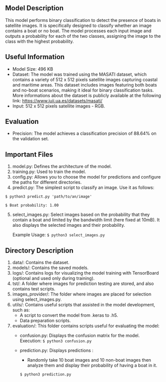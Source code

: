 ## Model Description
This model performs binary classification to detect the presence of boats in satellite images. It is specifically designed to classify whether an image contains a boat or no boat. The model processes each input image and outputs a probability for each of the two classes, assigning the image to the class with the highest probability.

## Useful Information
- Model Size: 496 KB
- Dataset: The model was trained using the MASATI dataset, which contains a variety of 512 x 512 pixels satellite images capturing coastal and maritime areas. This dataset includes images featuring both boats and no-boat scenarios, making it ideal for binary classification tasks. More informations about the dataset is publicly available at the following link: https://www.iuii.ua.es/datasets/masati/
- Input: 512 x 512 pixels satellite images - RGB.

## Evaluation
- Precision: The model achieves a classification precision of 88.64% on the validation set.

## Important Files

1. model.py: Defines the architecture of the model.
2. training.py: Used to train the model.
3. config.py: Allows you to choose the model for predictions and configure the paths for different directories.
4. predict.py: The simplest script to classify an image. Use it as follows:

`$ python3 predict.py 'path/to/an/image'`

`$ Boat probability: 1.00`


5. select_images.py: Select images based on the probability that they contain a boat and limited by the bandwidth limit (here fixed at 10mB). It also displays the selected images and their probability.

   Example Usage:
   `$ python3 select_images.py`


## Directory Description

1. data/: Contains the dataset.
2. models/: Contains the saved models.
3. logs/: Contains logs for visualizing the model training with TensorBoard (optional and used only during training).
4. tst/: A folder where images for prediction testing are stored, and also contains test scripts.
5. images_provider/: The folder where images are placed for selection using select_images.py.
6. utils/: Contains useful scripts that assisted in the model development, such as:
   - A script to convert the model from .keras to .h5.
   - Data preparation scripts.
7. evaluation/: This folder contains scripts useful for evaluating the model:
   - confusion.py: Displays the confusion matrix for the model.
     Execution:
      `$ python3 confusion.py`
   - prediction.py: Displays predictions :
     - Randomly take 10 boat images and 10 non-boat images then analyze them and display their probability of having a boat in it.
     
      `$ python3 prediction.py`
